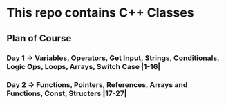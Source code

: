 # This repo contains C++ Classes

## Plan of Course

<h3> Day 1 => Variables, Operators, Get Input, Strings, Conditionals, Logic Ops, Loops, Arrays, Switch Case  |1-16|</h3>
<h3> Day 2 => Functions, Pointers, References, Arrays and Functions, Const, Structers   |17-27| </h3>
